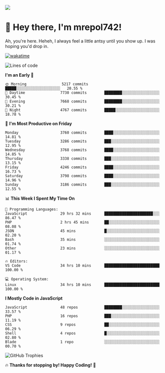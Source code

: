 ![](https://media.tenor.com/FUEC3dPyVhEAAAAM/welcome-back-minions.gif)

# 👋 Hey there, I'm mrepol742!
Ah, you're here. Heheh, 
I always feel a little antsy until you show up. I was hoping you'd drop in.

[![wakatime](https://wakatime.com/badge/user/8ad4afa2-1a56-40d1-a949-4663473915b6.svg)](https://wakatime.com/@mrepol742)

<!--START_SECTION:mrepol742-->
![Lines of code](https://img.shields.io/badge/From%20Hello%20World%20I%27ve%20Written-20.2%20million%20lines%20of%20code-blue)

**I'm an Early 🐤** 

```text
🌞 Morning                5217 commits        █████░░░░░░░░░░░░░░░░░░░░   20.55 % 
🌆 Daytime                7730 commits        ████████░░░░░░░░░░░░░░░░░   30.45 % 
🌃 Evening                7668 commits        ████████░░░░░░░░░░░░░░░░░   30.21 % 
🌙 Night                  4767 commits        █████░░░░░░░░░░░░░░░░░░░░   18.78 % 
```
📅 **I'm Most Productive on Friday** 

```text
Monday                   3760 commits        ████░░░░░░░░░░░░░░░░░░░░░   14.81 % 
Tuesday                  3286 commits        ███░░░░░░░░░░░░░░░░░░░░░░   12.95 % 
Wednesday                3768 commits        ████░░░░░░░░░░░░░░░░░░░░░   14.85 % 
Thursday                 3338 commits        ███░░░░░░░░░░░░░░░░░░░░░░   13.15 % 
Friday                   4246 commits        ████░░░░░░░░░░░░░░░░░░░░░   16.73 % 
Saturday                 3798 commits        ████░░░░░░░░░░░░░░░░░░░░░   14.96 % 
Sunday                   3186 commits        ███░░░░░░░░░░░░░░░░░░░░░░   12.55 % 
```


📊 **This Week I Spent My Time On** 

```text
💬 Programming Languages: 
JavaScript               29 hrs 32 mins      ██████████████████████░░░   86.47 % 
PHP                      2 hrs 45 mins       ██░░░░░░░░░░░░░░░░░░░░░░░   08.08 % 
JSON                     45 mins             █░░░░░░░░░░░░░░░░░░░░░░░░   02.20 % 
Bash                     35 mins             ░░░░░░░░░░░░░░░░░░░░░░░░░   01.74 % 
Other                    23 mins             ░░░░░░░░░░░░░░░░░░░░░░░░░   01.17 % 

🔥 Editors: 
VS Code                  34 hrs 10 mins      █████████████████████████   100.00 % 

💻 Operating System: 
Linux                    34 hrs 10 mins      █████████████████████████   100.00 % 
```

**I Mostly Code in JavaScript** 

```text
JavaScript               48 repos            ████████░░░░░░░░░░░░░░░░░   33.57 % 
PHP                      16 repos            ███░░░░░░░░░░░░░░░░░░░░░░   11.19 % 
CSS                      9 repos             ██░░░░░░░░░░░░░░░░░░░░░░░   06.29 % 
Shell                    4 repos             █░░░░░░░░░░░░░░░░░░░░░░░░   02.80 % 
Blade                    1 repo              ░░░░░░░░░░░░░░░░░░░░░░░░░   00.70 % 
```




<!--END_SECTION:mrepol742-->

![GitHub Trophies](https://github-profile-trophy.vercel.app/?username=mrepol742&theme=dracula)

🔥 **Thanks for stopping by! Happy Coding!** 🚀
